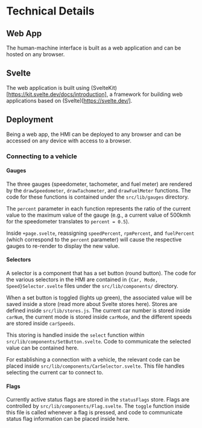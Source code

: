 # Technical Details

## Web App

The human-machine interface is built as a web application and can be hosted on any browser. 

## Svelte

The web application is built using (SvelteKit)[https://kit.svelte.dev/docs/introduction], a framework for building web applications based on (Svelte)[https://svelte.dev/]. 

## Deployment

Being a web app, the HMI can be deployed to any browser and can be accessed on any device with access to a browser.

### Connecting to a vehicle

<!-- The HMI is currently only a frontend template, without an API for connecting to an autonomous vehicle. However, important connection points in the interface are:
- `Flag.svelte`
  - This file contains the code for the status flag buttons. The `toggle()` function is called each time a flag is pressed, and relevant code for communicating the status flag can be placed here.
- `SetButton.svelte`
  - This file contains the code for the various set buttons throughout the HMI (e.g. `SELECT CAR`, `SELECT MODE`, `GREEN SPEED`, etc.). The `select()` function is called each time a set button is set (i.e. pressed), and relevant code for communicating information can be placed here.
- `+page.svelte`
  - This file is the heart of the HMI, it controls what is being displayed and connects various components together. The `drawSpeedometer`, `drawTachomemter`, and `drawFuelMeter` functions control what is rendered to the screen. Passsing in different values to these functions will update the HMI. Particularly, setting `speedPercent`, `rpmPercent`, and `fuelPercent` will re-render the respective gauge. These values represent what percent of the gauge the current value is (e.g., a current speed value of 500kmh is represented as `speedPercent = 0.5`). -->

#### Gauges

The three gauges (speedometer, tachometer, and fuel meter) are rendered by the `drawSpeedometer`, `drawTachometer`, and `drawFuelMeter` functions. The code for these functions is contained under the `src/lib/gauges` directory. 

The `percent` parameter in each function represents the ratio of the current value to the maximum value of the gauge (e.g., a current value of 500kmh for the speedometer translates to `percent = 0.5`).  

Inside `+page.svelte`, reassigning `speedPercent`, `rpmPercent`, and `fuelPercent` (which correspond to the `percent` parameter) will cause the respective gauges to re-render to display the new value.

#### Selectors

A selector is a component that has a set button (round button). The code for the various selectors in the HMI are contained in `{Car, Mode, Speed}Selector.svelte` files under the `src/lib/components/` directory. 

When a set button is toggled (lights up green), the associated value will be saved inside a store (read more about Svelte stores here). Stores are defined inside `src/lib/stores.js`. The current car number is stored inside `carNum`, the current mode is stored inside `carMode`, and the different speeds are stored inside `carSpeeds`. 

This storing is handled inside the `select` function within `src/lib/components/SetButton.svelte`. Code to communicate the selected value can be contained here. 

For establishing a connection with a vehicle, the relevant code can be placed inside `src/lib/components/CarSelector.svelte`. This file handles selecting the current car to connect to.

#### Flags

Currently active status flags are stored in the `statusFlags` store. Flags are controlled by `src/lib/components/Flag.svelte`. The `toggle` function inside this file is called whenever a flag is pressed, and code to communicate status flag information can be placed inside here.